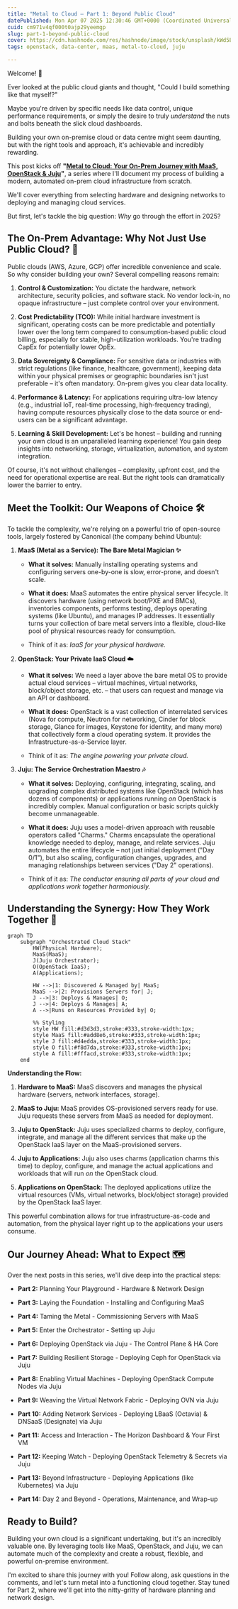 ```yaml
---
title: "Metal to Cloud – Part 1: Beyond Public Cloud"
datePublished: Mon Apr 07 2025 12:30:46 GMT+0000 (Coordinated Universal Time)
cuid: cm971v4qf000t0ajp29yeemgp
slug: part-1-beyond-public-cloud
cover: https://cdn.hashnode.com/res/hashnode/image/stock/unsplash/kWd5ER2XpSg/upload/aee14fbbf92760a8f5fccaabe7e62a9b.jpeg
tags: openstack, data-center, maas, metal-to-cloud, juju

---
```


Welcome! 👋

Ever looked at the public cloud giants and thought, "Could I build something like that myself?"

Maybe you're driven by specific needs like data control, unique performance requirements, or simply the desire to truly *understand* the nuts and bolts beneath the slick cloud dashboards.

Building your own on-premise cloud or data centre might seem daunting, but with the right tools and approach, it's achievable and incredibly rewarding.

This post kicks off **"**[**Metal to Cloud: Your On-Prem Journey with MaaS, OpenStack & Juju**](https://blog.faizahmed.in/series/metal-to-cloud-on-prem-data-center)**"**, a series where I'll document my process of building a modern, automated on-prem cloud infrastructure from scratch.

We'll cover everything from selecting hardware and designing networks to deploying and managing cloud services.

But first, let's tackle the big question: *Why* go through the effort in 2025?

## The On-Prem Advantage: Why Not Just Use Public Cloud? 🤔

Public clouds (AWS, Azure, GCP) offer incredible convenience and scale. So why consider building your own? Several compelling reasons remain:

1. **Control & Customization:** You dictate the hardware, network architecture, security policies, and software stack. No vendor lock-in, no opaque infrastructure – just complete control over your environment.
    
2. **Cost Predictability (TCO):** While initial hardware investment is significant, operating costs can be more predictable and potentially lower over the long term compared to consumption-based public cloud billing, especially for stable, high-utilization workloads. You're trading CapEx for potentially lower OpEx.
    
3. **Data Sovereignty & Compliance:** For sensitive data or industries with strict regulations (like finance, healthcare, government), keeping data within your physical premises or geographic boundaries isn't just preferable – it's often mandatory. On-prem gives you clear data locality.
    
4. **Performance & Latency:** For applications requiring ultra-low latency (e.g., industrial IoT, real-time processing, high-frequency trading), having compute resources physically close to the data source or end-users can be a significant advantage.
    
5. **Learning & Skill Development:** Let's be honest – building and running your own cloud is an unparalleled learning experience! You gain deep insights into networking, storage, virtualization, automation, and system integration.
    

Of course, it's not without challenges – complexity, upfront cost, and the need for operational expertise are real. But the right tools can dramatically lower the barrier to entry.

## Meet the Toolkit: Our Weapons of Choice 🛠️

To tackle the complexity, we're relying on a powerful trio of open-source tools, largely fostered by Canonical (the company behind Ubuntu):

1. **MaaS (Metal as a Service): The Bare Metal Magician ✨**
    
    * **What it solves:** Manually installing operating systems and configuring servers one-by-one is slow, error-prone, and doesn't scale.
        
    * **What it does:** MaaS automates the entire physical server lifecycle. It discovers hardware (using network boot/PXE and BMCs), inventories components, performs testing, deploys operating systems (like Ubuntu), and manages IP addresses. It essentially turns your collection of bare metal servers into a flexible, cloud-like pool of physical resources ready for consumption.
        
    * Think of it as: *IaaS for your physical hardware.*
        
2. **OpenStack: Your Private IaaS Cloud ☁️**
    
    * **What it solves:** We need a layer above the bare metal OS to provide actual cloud services – virtual machines, virtual networks, block/object storage, etc. – that users can request and manage via an API or dashboard.
        
    * **What it does:** OpenStack is a vast collection of interrelated services (Nova for compute, Neutron for networking, Cinder for block storage, Glance for images, Keystone for identity, and many more) that collectively form a cloud operating system. It provides the Infrastructure-as-a-Service layer.
        
    * Think of it as: *The engine powering your private cloud.*
        
3. **Juju: The Service Orchestration Maestro 🎶**
    
    * **What it solves:** Deploying, configuring, integrating, scaling, and upgrading complex distributed systems like OpenStack (which has dozens of components) or applications running *on* OpenStack is incredibly complex. Manual configuration or basic scripts quickly become unmanageable.
        
    * **What it does:** Juju uses a model-driven approach with reusable operators called "Charms." Charms encapsulate the operational knowledge needed to deploy, manage, and relate services. Juju automates the entire lifecycle – not just initial deployment ("Day 0/1"), but also scaling, configuration changes, upgrades, and managing relationships between services ("Day 2" operations).
        
    * Think of it as: *The conductor ensuring all parts of your cloud and applications work together harmoniously.*
        

## Understanding the Synergy: How They Work Together 🤝

```mermaid
graph TD
    subgraph "Orchestrated Cloud Stack"
        HW(Physical Hardware);
        MaaS(MaaS);
        J(Juju Orchestrator);
        O(OpenStack IaaS);
        A(Applications);

        HW -->|1: Discovered & Managed by| MaaS;
        MaaS -->|2: Provisions Servers for| J;
        J -->|3: Deploys & Manages| O;
        J -->|4: Deploys & Manages| A;
        A -->|Runs on Resources Provided by| O;

        %% Styling
        style HW fill:#d3d3d3,stroke:#333,stroke-width:1px;
        style MaaS fill:#add8e6,stroke:#333,stroke-width:1px;
        style J fill:#d4edda,stroke:#333,stroke-width:1px;
        style O fill:#f8d7da,stroke:#333,stroke-width:1px;
        style A fill:#fffacd,stroke:#333,stroke-width:1px;
    end
```

**Understanding the Flow:**

1. **Hardware to MaaS:** MaaS discovers and manages the physical hardware (servers, network interfaces, storage).
    
2. **MaaS to Juju:** MaaS provides OS-provisioned servers ready for use. Juju requests these servers from MaaS as needed for deployment.
    
3. **Juju to OpenStack:** Juju uses specialized charms to deploy, configure, integrate, and manage all the different services that make up the OpenStack IaaS layer on the MaaS-provisioned servers.
    
4. **Juju to Applications:** Juju also uses charms (application charms this time) to deploy, configure, and manage the actual applications and workloads that will run *on* the OpenStack cloud.
    
5. **Applications on OpenStack:** The deployed applications utilize the virtual resources (VMs, virtual networks, block/object storage) provided by the OpenStack IaaS layer.
    

This powerful combination allows for true infrastructure-as-code and automation, from the physical layer right up to the applications your users consume.

## Our Journey Ahead: What to Expect 🗺️

Over the next posts in this series, we'll dive deep into the practical steps:

* **Part 2:** Planning Your Playground - Hardware & Network Design
    
* **Part 3:** Laying the Foundation - Installing and Configuring MaaS
    
* **Part 4:** Taming the Metal - Commissioning Servers with MaaS
    
* **Part 5:** Enter the Orchestrator - Setting up Juju
    
* **Part 6:** Deploying OpenStack via Juju - The Control Plane & HA Core
    
* **Part 7:** Building Resilient Storage - Deploying Ceph for OpenStack via Juju
    
* **Part 8:** Enabling Virtual Machines - Deploying OpenStack Compute Nodes via Juju
    
* **Part 9:** Weaving the Virtual Network Fabric - Deploying OVN via Juju
    
* **Part 10:** Adding Network Services - Deploying LBaaS (Octavia) & DNSaaS (Designate) via Juju
    
* **Part 11:** Access and Interaction - The Horizon Dashboard & Your First VM
    
* **Part 12:** Keeping Watch - Deploying OpenStack Telemetry & Secrets via Juju
    
* **Part 13:** Beyond Infrastructure - Deploying Applications (like Kubernetes) via Juju
    
* **Part 14:** Day 2 and Beyond - Operations, Maintenance, and Wrap-up
    

## Ready to Build?

Building your own cloud is a significant undertaking, but it's an incredibly valuable one. By leveraging tools like MaaS, OpenStack, and Juju, we can automate much of the complexity and create a robust, flexible, and powerful on-premise environment.

I'm excited to share this journey with you! Follow along, ask questions in the comments, and let's turn metal into a functioning cloud together. Stay tuned for Part 2, where we'll get into the nitty-gritty of hardware planning and network design.